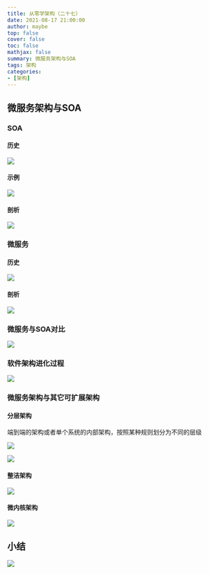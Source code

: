```yaml
---
title: 从零学架构（二十七）
date: 2021-08-17 21:00:00
author: maybe
top: false
cover: false
toc: false
mathjax: false
summary: 微服务架构与SOA
tags: 架构
categories:
- [架构]
---
```


## 微服务架构与SOA

### SOA

#### 历史

![](/medias/assets/20210817190607.png)

#### 示例

![](/medias/assets/20210817190743.png)

#### 剖析

![](/medias/assets/20210817190943.png)

### 微服务

#### 历史

![](/medias/assets/20210817190840.png)

#### 剖析

![](/medias/assets/20210817191041.png)

### 微服务与SOA对比

![](/medias/assets/20210817191143.png)

### 软件架构进化过程

![](/medias/assets/20210817200301.png)

### 微服务架构与其它可扩展架构

#### 分层架构

端到端的架构或者单个系统的内部架构，按照某种规则划分为不同的层级

![](/medias/assets/20210817200649.png)

![](/medias/assets/20210817200815.png)

#### 整洁架构

![](/medias/assets/20210817200929.png)

#### 微内核架构

![](/medias/assets/20210817201053.png)

## 小结

![](/medias/assets/%E5%BE%AE%E6%9C%8D%E5%8A%A1%E6%9E%B6%E6%9E%84%E5%92%8CSOA.png)
